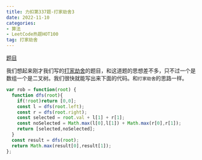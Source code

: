 ```yaml
---
title: 力扣第337题-打家劫舍3
date: 2022-11-10
categories: 
- 算法
- LeetCode热题HOT100
tag: 打家劫舍
---
```


[题目](https://leetcode.cn/problems/house-robber-iii/?favorite=2cktkvj)

我们想起来刚才我们写的[打家劫舍](../198)的题目，和这道题的思想差不多，只不过一个是数组一个是二叉树。我们很快就能写出来下面的代码。和`打家劫舍`的思路一样。
```js
var rob = function(root) {
  function dfs(root){
    if(!root)return [0,0];
    const l = dfs(root.left);
    const r = dfs(root.right);
    const selected = root.val + l[1] + r[1];
    const noSelected = Math.max(l[0],l[1]) + Math.max(r[0],r[1]);
    return [selected,noSelected];
  }
  const result = dfs(root);
  return Math.max(result[0],result[1]);
};
```